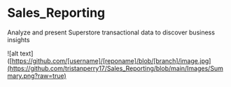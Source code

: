 # Sales_Reporting
Analyze and present Superstore transactional data to discover business insights

![alt text]([https://github.com/[username]/[reponame]/blob/[branch]/image.jpg](https://github.com/tristanperry17/Sales_Reporting/blob/main/Images/Summary.png?raw=true)
